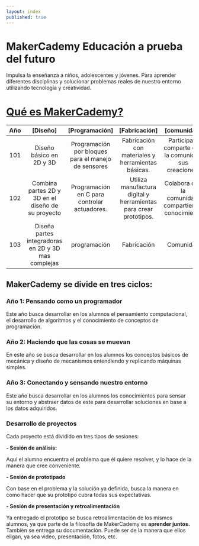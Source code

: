 ```yaml
---
layout: index
published: true
---
```


# MakerCademy Educación a prueba del futuro

Impulsa la enseñanza a niños, adolescentes y jóvenes. Para aprender diferentes disciplinas y solucionar problemas reales de nuestro entorno utilizando tecnología y creatividad.


# [Qué es MakerCademy?](https://makermex.github.io/Makercademy/modules/intro/makercademy/)

|Año| [Diseño] | [Programación] | [Fabricación] | [comunidad] |
| :---: | :---: | :---: | :---: | :---: |
| 101 | Diseño básico en 2D y 3D  | Programación por bloques para el manejo de sensores | Fabricación  con materiales y herramientas básicas. | Participa y comparte con la comunidad sus creaciones. |
| 102 | Combina partes 2D y 3D en el diseño de su proyecto | Programación en C para controlar actuadores. | Utiliza manufactura digital y herramientas para crear prototipos. | Colabora con la comunidad, compartiendo conocimiento |
| 103 | Diseña partes integradoras en 2D y 3D mas complejas | programación | Fabricación | Comunidad |

## MakerCademy se divide en tres ciclos:

### Año 1: Pensando como un programador

Este año busca desarrollar en los alumnos el pensamiento computacional, el desarrollo de algorítmos y el conocimiento de conceptos de programación.

### Año 2: Haciendo que las cosas se muevan
En este año se busca desarrollar en los alumnos los conceptos básicos de mecánica y diseño de mecanismos entendiendo y replicando máquinas simples.

### Año 3: Conectando y sensando nuestro entorno
Este año busca desarrollar en los alumnos los conocimientos para sensar su entorno y abstraer datos de este para desarrollar soluciones en base a los datos adquiridos.


### Desarrollo de proyectos

Cada proyecto está dividido en tres tipos de sesiones:

**- Sesión de análisis:**

Aquí el alumno encuentra el problema que él quiere resolver, y lo hace de la manera que cree conveniente.

**- Sesión de prototipado**

Con base en el problema y la solución ya definida, busca la manera en como hacer que su prototipo cubra todas sus expectativas.

**- Sesión de presentación y retroalimentación**

Ya entregado el prototipo se busca retroalimentación de los mismos alumnos, ya que parte de la filosofía de MakerCademy es **aprender juntos.** También se entrega su documentación. Puede ser de la manera que ellos eligan, ya sea video, presentación, fotos, etc.
